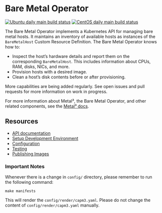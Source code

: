 # Bare Metal Operator

[![Ubuntu daily main build status](https://jenkins.nordix.org/buildStatus/icon?job=metal3_daily_main_integration_test_ubuntu&subject=Ubuntu%20daily%20main)](https://jenkins.nordix.org/view/Metal3/job/metal3_daily_main_integration_test_ubuntu/)
[![CentOS daily main build status](https://jenkins.nordix.org/buildStatus/icon?job=metal3_daily_main_integration_test_centos&subject=CentOS%20daily%20main)](https://jenkins.nordix.org/view/Metal3/job/metal3_daily_main_integration_test_centos/)

The Bare Metal Operator implements a Kubernetes API for managing bare metal
hosts. It maintains an inventory of available hosts as instances of the
`BareMetalHost` Custom Resource Definition. The Bare Metal Operator knows how
to:

* Inspect the host’s hardware details and report them on the corresponding
  `BareMetalHost`. This includes information about CPUs, RAM, disks, NICs, and
  more.
* Provision hosts with a desired image.
* Clean a host’s disk contents before or after provisioning.

More capabilities are being added regularly. See open issues and pull requests
for more information on work in progress.

For more information about Metal³, the Bare Metal Operator, and other related
components, see the [Metal³ docs](https://github.com/metal3-io/metal3-docs).

## Resources

* [API documentation](docs/api.md)
* [Setup Development Environment](docs/dev-setup.md)
* [Configuration](docs/configuration.md)
* [Testing](docs/testing.md)
* [Publishing Images](docs/publishing-images.md)

### Important Notes

Whenever there is a change in `config/` directory, please remember to run the
following command:

`make manifests`

This will render the `config/render/capm3.yaml`. Please do not change the
content of `config/render/capm3.yaml` manually.
